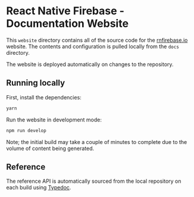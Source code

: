 # React Native Firebase - Documentation Website

This `website` directory contains all of the source code for the [rnfirebase.io](https://rnfirebase.io/) website.
The contents and configuration is pulled locally from the `docs` directory.

The website is deployed automatically on changes to the repository.

## Running locally

First, install the dependencies:

```bash
yarn
```

Run the website in development mode:

```bash
npm run develop
```

Note; the initial build may take a couple of minutes to complete due to the volume of content being generated.

## Reference

The reference API is automatically sourced from the local repository on each build using [Typedoc](https://github.com/TypeStrong/typedoc).